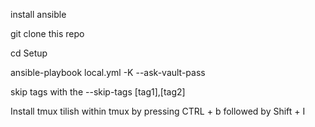 install ansible

git clone this repo

cd Setup

ansible-playbook local.yml -K --ask-vault-pass

skip tags with the --skip-tags [tag1],[tag2]

Install tmux tilish within tmux by pressing CTRL + b followed by Shift + I 
